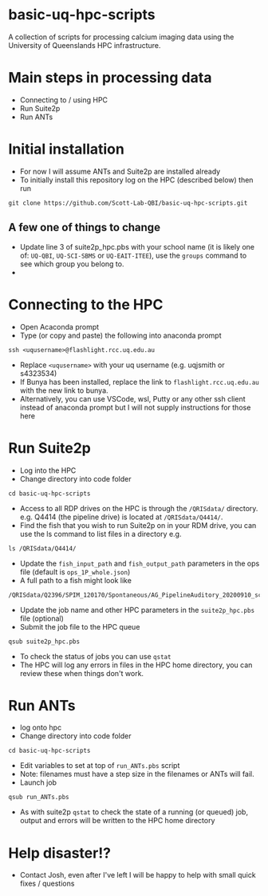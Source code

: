 # basic-uq-hpc-scripts
A collection of scripts for processing calcium imaging data using the University of Queenslands HPC infrastructure.

# Main steps in processing data
- Connecting to / using HPC
- Run Suite2p
- Run ANTs

# Initial installation
- For now I will assume ANTs and Suite2p are installed already
- To initially install this repository log on the HPC (described below) then run
```
git clone https://github.com/Scott-Lab-QBI/basic-uq-hpc-scripts.git
```

## A few one of things to change
- Update line 3 of suite2p_hpc.pbs with your school name (it is likely one of: `UQ-QBI`, `UQ-SCI-SBMS` or `UQ-EAIT-ITEE`), use the `groups` command to see which group you belong to. 
- 

# Connecting to the HPC
- Open Acaconda prompt
- Type (or copy and paste) the following into anaconda prompt
```
ssh <uqusername>@flashlight.rcc.uq.edu.au
```
- Replace `<uqusername>` with your uq username (e.g. uqjsmith or s4323534)
- If Bunya has been installed, replace the link to `flashlight.rcc.uq.edu.au` with the new link to bunya.
- Alternatively, you can use VSCode, wsl, Putty or any other ssh client instead of anaconda prompt but I will not supply instructions for those here


# Run Suite2p
- Log into the HPC
- Change directory into code folder 
```
cd basic-uq-hpc-scripts
```
- Access to all RDP drives on the HPC is through the `/QRISdata/` directory. e.g. Q4414 (the pipeline drive) is located at `/QRISdata/Q4414/`.
- Find the fish that you wish to run Suite2p on in your RDM drive, you can use the ls command to list files in a directory e.g.
```
ls /QRISdata/Q4414/
```
- Update the `fish_input_path` and `fish_output_path` parameters in the ops file (default is `ops_1P_whole.json`)
- A full path to a fish might look like
```
/QRISdata/Q2396/SPIM_120170/Spontaneous/AG_PipelineAuditory_20200910_scn1lab_fish01_spon_2Hz_range245_step5_exposure10_power60_range245_step5_exposure10_power60/
```
- Update the job name and other HPC parameters in the `suite2p_hpc.pbs` file (optional)
- Submit the job file to the HPC queue
```
qsub suite2p_hpc.pbs
```
- To check the status of jobs you can use `qstat`
- The HPC will log any errors in files in the HPC home directory, you can review these when things don't work.


# Run ANTs
- log onto hpc
- Change directory into code folder 
```
cd basic-uq-hpc-scripts
```
- Edit variables to set at top of `run_ANTs.pbs` script
- Note: filenames must have a step size in the filenames or ANTs will fail.
- Launch job
```
qsub run_ANTs.pbs
```
- As with suite2p `qstat` to check the state of a running (or queued) job, output and errors will be written to the HPC home directory


# Help disaster!?
- Contact Josh, even after I've left I will be happy to help with small quick fixes / questions
